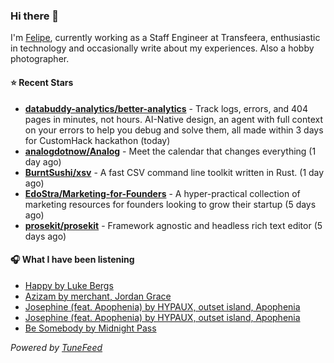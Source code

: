 ### Hi there 👋

I'm [Felipe](https://felipevm.com), currently working as a Staff Engineer at Transfeera, enthusiastic in technology and occasionally write about my experiences. Also a hobby photographer.

#### ⭐ Recent Stars
- **[databuddy-analytics/better-analytics](https://github.com/databuddy-analytics/better-analytics)** - Track logs, errors, and 404 pages in minutes, not hours. AI-Native design, an agent with full context on your errors to help you debug and solve them, all made within 3 days for CustomHack hackathon (today)
- **[analogdotnow/Analog](https://github.com/analogdotnow/Analog)** - Meet the calendar that changes everything (1 day ago)
- **[BurntSushi/xsv](https://github.com/BurntSushi/xsv)** - A fast CSV command line toolkit written in Rust. (1 day ago)
- **[EdoStra/Marketing-for-Founders](https://github.com/EdoStra/Marketing-for-Founders)** - A hyper-practical collection of marketing resources for founders looking to grow their startup (5 days ago)
- **[prosekit/prosekit](https://github.com/prosekit/prosekit)** - Framework agnostic and headless rich text editor  (5 days ago)

#### 🎧 What I have been listening
- [Happy by Luke Bergs](https://open.spotify.com/track/0awc5pskXdZmDtZY3I3q9r)
- [Azizam by merchant, Jordan Grace](https://open.spotify.com/track/1lIT2ZiOQetROcnkCRK4pf)
- [Josephine (feat. Apophenia) by HYPAUX, outset island, Apophenia](https://open.spotify.com/track/4Vdg3bigqYqRjyFC0dCq3G)
- [Josephine (feat. Apophenia) by HYPAUX, outset island, Apophenia](https://open.spotify.com/track/4Vdg3bigqYqRjyFC0dCq3G)
- [Be Somebody by Midnight Pass](https://open.spotify.com/track/7vaJ4jJfxQVoJOGujY8xOS)

_Powered by [TuneFeed](https://tunefeed.app?ref=github.com)_
